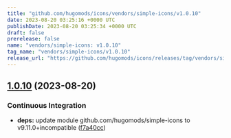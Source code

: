 ```yaml
---
title: "github.com/hugomods/icons/vendors/simple-icons/v1.0.10"
date: 2023-08-20 03:25:16 +0000 UTC
publishDate: 2023-08-20 03:25:34 +0000 UTC
draft: false
prerelease: false
name: "vendors/simple-icons: v1.0.10"
tag_name: "vendors/simple-icons/v1.0.10"
release_url: "https://github.com/hugomods/icons/releases/tag/vendors/simple-icons/v1.0.10"
---
```


## [1.0.10](https://github.com/hugomods/icons/compare/vendors/simple-icons/v1.0.9...vendors/simple-icons/v1.0.10) (2023-08-20)


### Continuous Integration

* **deps:** update module github.com/hugomods/simple-icons to v9.11.0+incompatible ([f7a40cc](https://github.com/hugomods/icons/commit/f7a40cc22319675cc63d43f4e220aee867102e22))
